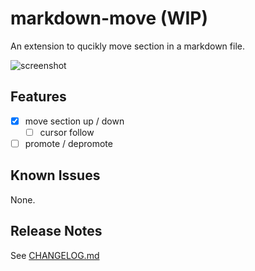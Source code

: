 # markdown-move (WIP)

An extension to qucikly move section in a markdown file.

![screenshot](./screenshot.webpm)

## Features

- [x] move section up / down
  - [ ] cursor follow
- [ ] promote / depromote

## Known Issues

None.

## Release Notes

See [CHANGELOG.md](./CHANGELOG.md)
